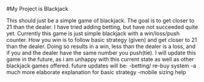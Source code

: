 #My Project is Blackjack

This should just be a simple game of blackjack. The goal is to get closer to 21 than the dealer. I have tried adding betting, but have not succeeded quite yet. Currently this game is just simple blackjack with a win/loss/push counter. How you win is to follow basic strategy (given) and get closer to 21 than the dealer. Doing so results in a win, less than the dealer is a loss, and if you and the dealer have the same number you push(tie). I will update this game in the future, as i am unhappy with this current state as well as other blackjack games offered. future updates will be:
-betting/ re-buy system
-a much more elaborate explanation for basic strategy
-mobile sizing help
